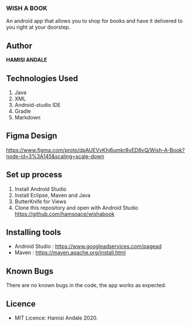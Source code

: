 ### WISH A BOOK

An android app that allows you to shop for books and have it delivered to you right at your doorstep.

## Author
**HAMISI ANDALE**

## Technologies Used
1. Java
2. XML
3. Android-studio IDE
4. Gradle
5. Markdown


## Figma Design
https://www.figma.com/proto/dpAUEVvKhj6umkr8vED8vQ/Wish-A-Book?node-id=3%3A145&scaling=scale-down

## Set up process
1. Install Android Studio
2. Install Eclipse, Maven and Java
3. ButterKnife for Views
4. Clone this repository and open with Android Studio https://github.com/hamsoace/wishabook


## Installing tools
- Android Studio : https://www.googleadservices.com/pagead
- Maven : https://maven.apache.org/install.html

## Known Bugs
There are no known bugs in the code, the app works as expected.

## Licence
- MIT Licence: Hamisi Andale 2020.
